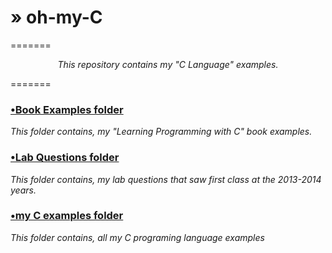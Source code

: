 
<h1>» oh-my-C</h1>
=======
<p style="text-align:center;"><em>This repository contains my "C Language" examples.</em></p>
=======
<h3><a href="https://github.com/msxiyev/oh-my-C/tree/master/Book%20Examples">•Book Examples folder</a></h3>
<em>This folder contains, my "Learning Programming with C" book examples.</em>

<h3><a href="https://github.com/msxiyev/oh-my-C/tree/master/Lab%20Questions">•Lab Questions folder</a></h3>
<em>This folder contains, my lab questions that saw first class at the 2013-2014 years.</em>

<h3><a href="https://github.com/msxiyev/oh-my-C/tree/master/my%20C%20examples">•my C examples folder</a></h3>
<em>This folder contains, all my C programing language examples</em>